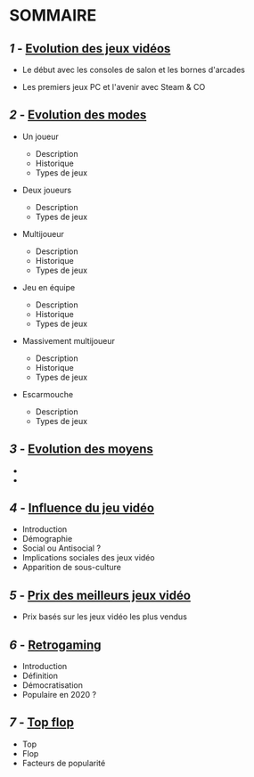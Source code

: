 # **SOMMAIRE**

## **_1_ -** [Evolution des jeux vidéos](Evolution_JV.md)

- Le début avec les consoles de salon et les bornes d'arcades

- Les premiers jeux PC et l'avenir avec Steam & CO

## **_2_ -** [Evolution des modes](Evolution_des_modes.md)

- Un joueur
  - Description
  - Historique
  - Types de jeux

- Deux joueurs
  - Description
  - Types de jeux

- Multijoueur
  - Description
  - Historique
  - Types de jeux

- Jeu en équipe
  - Description
  - Historique
  - Types de jeux

- Massivement multijoueur
  - Description
  - Historique
  - Types de jeux

- Escarmouche
  - Description
  - Types de jeux

## **_3_ -** [Evolution des moyens](Evolution_des_moyens.md)
- 
- 

## **_4_ -** [Influence du jeu vidéo](Influence_JV_Culture.md)
- Introduction
- Démographie
- Social ou Antisocial ?
- Implications sociales des jeux vidéo
- Apparition de sous-culture

## **_5_ -** [Prix des meilleurs jeux vidéo](Prix_des_meilleurs_JV.md)
- Prix basés sur les jeux vidéo les plus vendus

## **_6_ -** [Retrogaming](Retrogaming.md)
- Introduction
- Définition
- Démocratisation
- Populaire en 2020 ?

## **_7_ -** [Top flop](Top_flop.md)
- Top
- Flop
- Facteurs de popularité
